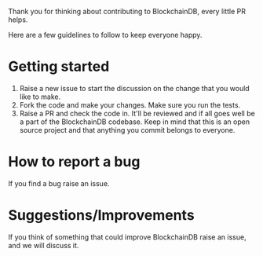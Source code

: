 Thank you for thinking about contributing to BlockchainDB, every little PR helps.

Here are a few guidelines to follow to keep everyone happy.

# Getting started
1. Raise a new issue to start the discussion on the change that you would like to make.
2. Fork the code and make your changes. Make sure you run the tests.
3. Raise a PR and check the code in. It'll be reviewed and if all goes well be a part of the BlockchainDB codebase. 
Keep in mind that this is an open source project and that anything you commit belongs to everyone.

# How to report a bug
If you find a bug raise an issue.

# Suggestions/Improvements
If you think of something that could improve BlockchainDB raise an issue, and we will discuss it.
